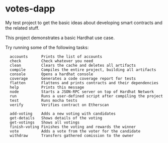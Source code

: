 # votes-dapp

My test project to get the basic ideas about developing smart contracts 
and the related stuff.

This project demonstrates a basic Hardhat use case.

Try running some of the following tasks:

```shell
  accounts      Prints the list of accounts
  check         Check whatever you need
  clean         Clears the cache and deletes all artifacts
  compile       Compiles the entire project, building all artifacts
  console       Opens a hardhat console
  coverage      Generates a code coverage report for tests
  flatten       Flattens and prints contracts and their dependencies
  help          Prints this message
  node          Starts a JSON-RPC server on top of Hardhat Network
  run           Runs a user-defined script after compiling the project
  test          Runs mocha tests
  verify        Verifies contract on Etherscan

  add-voting    Adds a new voting with candidates
  get-details   Shows details of the voting
  get-votings   Shows all votings
  finish-voting Finishes the voting and rewards the winner
  vote          Adds a vote from the voter for the candidate
  withdraw      Transfers gathered comission to the owner
```
